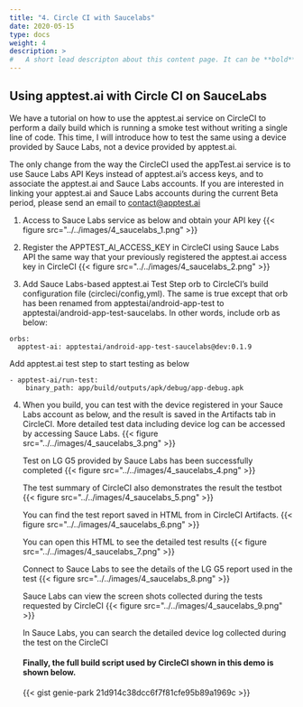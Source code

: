 ```yaml
---
title: "4. Circle CI with Saucelabs"
date: 2020-05-15
type: docs
weight: 4
description: >
#   A short lead descripton about this content page. It can be **bold** or _italic_ and can be split over multiple paragraphs.
---
```


## Using apptest.ai with Circle CI on SauceLabs

We have a tutorial on how to use the apptest.ai service on CircleCI to perform a daily build which is running a smoke test without writing a single line of code. This time, I will introduce how to test the same using a device provided by Sauce Labs, not a device provided by apptest.ai.

The only change from the way the CircleCI used the appTest.ai service is to use Sauce Labs API Keys instead of apptest.ai’s access keys, and to associate the apptest.ai and Sauce Labs accounts. If you are interested in linking your apptest.ai and Sauce Labs accounts during the current Beta period, please send an email to [contact@apptest.ai](mailto:contact@apptest.ai)

1. Access to Sauce Labs service as below and obtain your API key
  {{< figure src="../../images/4_saucelabs_1.png" >}}

2. Register the APPTEST_AI_ACCESS_KEY in CircleCI using Sauce Labs API the same way that your previously registered the apptest.ai access key in CircleCI
  {{< figure src="../../images/4_saucelabs_2.png" >}}


3. Add Sauce Labs-based apptest.ai Test Step orb to CircleCI’s build configuration file (circleci/config,yml). The same is true except that orb has been renamed from apptestai/android-app-test to apptestai/android-app-test-saucelabs. In other words, include orb as below:
  ```
  orbs:
    apptest-ai: apptestai/android-app-test-saucelabs@dev:0.1.9
  ```

  Add apptest.ai test step to start testing as below
  ```
  - apptest-ai/run-test:
      binary_path: app/build/outputs/apk/debug/app-debug.apk
  ```

4. When you build, you can test with the device registered in your Sauce Labs account as below, and the result is saved in the Artifacts tab in CircleCI. More detailed test data including device log can be accessed by accessing Sauce Labs.
  {{< figure src="../../images/4_saucelabs_3.png" >}}

    Test on LG G5 provided by Sauce Labs has been successfully completed
    {{< figure src="../../images/4_saucelabs_4.png" >}}


    The test summary of CircleCI also demonstrates the result the testbot
    {{< figure src="../../images/4_saucelabs_5.png" >}}


    You can find the test report saved in HTML from in CircleCI Artifacts.
    {{< figure src="../../images/4_saucelabs_6.png" >}}


    You can open this HTML to see the detailed test results
    {{< figure src="../../images/4_saucelabs_7.png" >}}


    Connect to Sauce Labs to see the details of the LG G5 report used in the test
    {{< figure src="../../images/4_saucelabs_8.png" >}}


    Sauce Labs can view the screen shots collected during the tests requested by CircleCI
    {{< figure src="../../images/4_saucelabs_9.png" >}}


    In Sauce Labs, you can search the detailed device log collected during the test on the CircleCI


    #### Finally, the full build script used by CircleCI shown in this demo is shown below.

    {{< gist genie-park 21d914c38dcc6f7f81cfe95b89a1969c >}}

